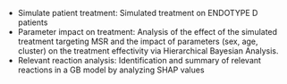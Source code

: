 - Simulate patient treatment: Simulated treatment on ENDOTYPE D patients 
- Parameter impact on treatment: Analysis of the effect of the simulated treatment targeting MSR and the impact of parameters (sex, age, cluster) on the treatment effectivity via Hierarchical Bayesian Analysis.
- Relevant reaction analysis: Identification and summary of relevant reactions in a GB model by analyzing SHAP values
